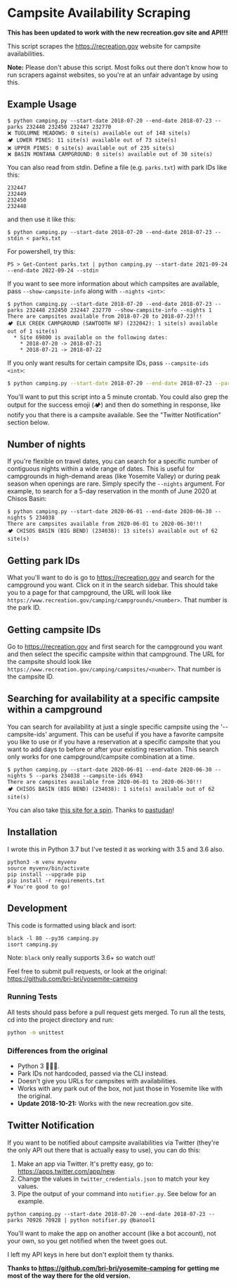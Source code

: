 # Campsite Availability Scraping

**This has been updated to work with the new recreation.gov site and API!!!**

This script scrapes the https://recreation.gov website for campsite availabilities.

**Note:** Please don't abuse this script. Most folks out there don't know how to run scrapers against websites, so you're at an unfair advantage by using this.

## Example Usage
```
$ python camping.py --start-date 2018-07-20 --end-date 2018-07-23 --parks 232448 232450 232447 232770
❌ TUOLUMNE MEADOWS: 0 site(s) available out of 148 site(s)
🏕 LOWER PINES: 11 site(s) available out of 73 site(s)
❌ UPPER PINES: 0 site(s) available out of 235 site(s)
❌ BASIN MONTANA CAMPGROUND: 0 site(s) available out of 30 site(s)
```

You can also read from stdin. Define a file (e.g. `parks.txt`) with park IDs like this:
```
232447
232449
232450
232448
```
and then use it like this:
```
$ python camping.py --start-date 2018-07-20 --end-date 2018-07-23 --stdin < parks.txt
```
For powershell, try this:
```
PS > Get-Content parks.txt | python camping.py --start-date 2021-09-24 --end-date 2022-09-24 --stdin
```

If you want to see more information about which campsites are available, pass `--show-campsite-info` along with `--nights <int>`:
```
$ python camping.py --start-date 2018-07-20 --end-date 2018-07-23 --parks 232448 232450 232447 232770 --show-campsite-info --nights 1 
There are campsites available from 2018-07-20 to 2018-07-23!!!
🏕 ELK CREEK CAMPGROUND (SAWTOOTH NF) (232042): 1 site(s) available out of 1 site(s)
  * Site 69800 is available on the following dates:
    * 2018-07-20 -> 2018-07-21 
    * 2018-07-21 -> 2018-07-22
```

If you only want results for certain campsite IDs, pass `--campsite-ids <int>`:
```bash
$ python camping.py --start-date 2018-07-20 --end-date 2018-07-23 --parks 232431 --show-campsite-info --nights 1 --campsite-ids 18621 
```

You'll want to put this script into a 5 minute crontab. You could also grep the output for the success emoji (🏕) and then do something in response, like notify you that there is a campsite available. See the "Twitter Notification" section below.

## Number of nights
If you're flexible on travel dates, you can search for a specific number of contiguous nights within a wide range of dates. This is useful for campgrounds in high-demand areas (like Yosemite Valley) or during peak season when openings are rare. Simply specify the `--nights` argument. For example, to search for a 5-day reservation in the month of June 2020 at Chisos Basin:
```
$ python camping.py --start-date 2020-06-01 --end-date 2020-06-30 --nights 5 234038
There are campsites available from 2020-06-01 to 2020-06-30!!!
🏕 CHISOS BASIN (BIG BEND) (234038): 13 site(s) available out of 62 site(s)
```

## Getting park IDs
What you'll want to do is go to https://recreation.gov and search for the campground you want. Click on it in the search sidebar. This should take you to a page for that campground, the URL will look like `https://www.recreation.gov/camping/campgrounds/<number>`. That number is the park ID.

## Getting campsite IDs
Go to https://recreation.gov and first search for the campground you want and then select the specific campsite within that campground. The URL for the campsite should look like `https://www.recreation.gov/camping/campsites/<number>`. That number is the campsite ID.

## Searching for availability at a specific campsite within a campground
You can search for availability at just a single specific campsite using the '--campsite-ids' argument. This can be useful if you have a favorite campsite you like to use or if you have a reservation at a specific campsite that you want to add days to before or after your existing reservation. This search only works for one campground/campsite combination at a time.
```
$ python camping.py --start-date 2020-06-01 --end-date 2020-06-30 --nights 5 --parks 234038 --campsite-ids 6943
There are campsites available from 2020-06-01 to 2020-06-30!!!
🏕 CHISOS BASIN (BIG BEND) (234038): 1 site(s) available out of 62 site(s)
```

You can also take [this site for a spin](https://pastudan.github.io/national-parks/). Thanks to [pastudan](https://github.com/pastudan)!

## Installation

I wrote this in Python 3.7 but I've tested it as working with 3.5 and 3.6 also.
```
python3 -m venv myvenv
source myvenv/bin/activate
pip install --upgrade pip
pip install -r requirements.txt
# You're good to go!
```

## Development
This code is formatted using black and isort:
```
black -l 80 --py36 camping.py
isort camping.py
```
Note: `black` only really supports 3.6+ so watch out!

Feel free to submit pull requests, or look at the original: https://github.com/bri-bri/yosemite-camping

### Running Tests

All tests should pass before a pull request gets merged. To run all the tests, cd into the project directory and run:
```bash
python -m unittest
``` 

### Differences from the original
- Python 3 🐍🐍🐍.
- Park IDs not hardcoded, passed via the CLI instead.
- Doesn't give you URLs for campsites with availabilities.
- Works with any park out of the box, not just those in Yosemite like with the original.
- **Update 2018-10-21:** Works with the new recreation.gov site.

## Twitter Notification
If you want to be notified about campsite availabilities via Twitter (they're the only API out there that is actually easy to use), you can do this:
1. Make an app via Twitter. It's pretty easy, go to: https://apps.twitter.com/app/new.
2. Change the values in `twitter_credentials.json` to match your key values.
3. Pipe the output of your command into `notifier.py`. See below for an example.

```
python camping.py --start-date 2018-07-20 --end-date 2018-07-23 --parks 70926 70928 | python notifier.py @banool1
```

You'll want to make the app on another account (like a bot account), not your own, so you get notified when the tweet goes out.

I left my API keys in here but don't exploit them ty thanks.

**Thanks to https://github.com/bri-bri/yosemite-camping for getting me most of the way there for the old version.**
